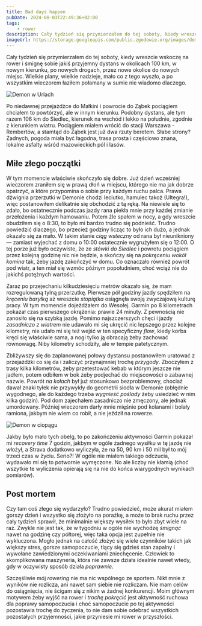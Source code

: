 ```yaml
---
title: Bad days happen
pubDate: 2024-08-03T22:49:36+02:00
tags:
    - rower
description: Cały tydzień się przymierzałem do tej soboty, kiedy wreszcie wskoczę na rower i śmignę sobie jakiś przyjemny dystans w okolicach 100 km, w nowym kierunku, po nowych drogach, przez nowe okolice do nowych miejsc. Wielkie plany, wielkie nadzieje, mało co z tego wyszło, a po wszystkim wieczorem łaziłem połamany w sumie nie wiadomo dlaczego.
imageUrl: https://storage.googleapis.com/public.zgodowie.org/images/demon-w-urlach.jpg
---
```


Cały tydzień się przymierzałem do tej soboty, kiedy wreszcie wskoczę na rower i śmignę sobie jakiś przyjemny dystans w okolicach 100 km, w nowym kierunku, po nowych drogach, przez nowe okolice do nowych miejsc. Wielkie plany, wielkie nadzieje, mało co z tego wyszło, a po wszystkim wieczorem łaziłem połamany w sumie nie wiadomo dlaczego.

![Demon w Urlach](https://storage.googleapis.com/public.zgodowie.org/images/demon-w-urlach.jpg)

Po niedawnej przejażdżce do Małkini i powrocie do Ząbek pociągiem chciałem to powtórzyć, ale w innym kierunku. Podobny dystans, ale tym razem 106 km do Siedlec, kierunek na wschód i lekko na południe, zgodnie z kierunkiem wiatru. Pociągiem miałem wrócić do stacji Warszawa - Rembertów, a stamtąd do Ząbek jest już dwa rzuty beretem. Słabe strony? Żadnych, pogoda miała być łagodna, trasa prosta i częściowo znana, lokalne asfalty wśród mazowieckich pól i lasów.

## Miłe złego początki

W tym momencie właściwie skończyło się dobre. Już dzień wcześniej wieczorem zraniłem się w prawą dłoń w miejscu, którego nie ma jak dobrze opatrzyć, a które przypomina o sobie przy każdym ruchu palca. Prawa dźwignia przerzutki w Demonie chodzi leciutko, hamulec takoż (Ultegra!), więc postanowiłem delikatnie się obchodzić z tą ręką. Na niewiele się to zdało, bo ostatnecznie podczas jazdy rana piekła mnie przy każdej zmianie przełożenia i każdym hamowaniu. Potem źle spałem w nocy, a gdy wreszcie obudziłem się o 8:30, to było mi bardzo trudno się podnieść. Trudno powiedzić dlaczego, bo przecież godziny licząc to było ich dużo, a jednak okazało się za mało. W takim stanie _ciąg wsteczny_ od rana był nieunikniony &mdash; zamiast wyjechać z domu o 10:00 ostatecznie wygrużyłem się o 12:00. O tej porze już było oczywiste, że ze _stówki do Siedlec_ i powrotu pociągiem przez kolejną godzinę nic nie będzie, a skończy się na _pokręceniu wokół komina_ tak, żeby jazdę zakończyć w domu. Co oznaczało również powrót pod wiatr, a ten miał się wzmóc późnym popołudniem, choć wciąż nie do jakichś potężnych wartości.

Zaraz po przejechaniu kilkudziesięciu metrów okazało się, że mam rozregulowaną tylną przerzutkę. Pierwsze pół godziny jazdy spędziłem na _kręceniu baryłką_ aż wreszcie _stopiątka_ osiągnęła swoją zwyczajową kulturę pracy. W tym momencie dojeżdżałem do Wesołej. Garmin po 8 kilometrach pokazał czas pierwszego okrążenia: prawie 24 minuty. Z pewnością nie zanosiło się na szybką jazdę. Pomimo najszczerszych chęci i jazdy _zasadniczo z wiatrem_ nie udawało mi się ukręcić nic lepszego przez kolejne kilometry, nie udało mi się też wejść w ten specyficzny _flow_, kiedy korba kręci się właściwie sama, a nogi tylko ją obracają żeby zachować równowagę. Niby kilometry schodziły, ale w tempie patetycznym.

Zbliżywszy się do zaplanowanej połowy dystansu postanowiłem uratować z przejażdżki co się da i zaliczyć przynajmniej trochę _przygody_. Zboczyłem z trasy kilka kilometrów, żeby przetestować kebab w którym jeszcze nie jadłem, potem odbiłem w bok żeby podjechać do miejscowości o zabawnej nazwie. Powrót _na kołach_ był już stosunkowo bezproblemowy, chociaż dawał znaki tyłek nie przywykły do geometrii siodła w Demonie (obłędnie wygodnego, ale do każdego trzeba _wygnieść poślady_ żeby usiedzieć w nim kilka godzin). Pod dom zajechałem zasadniczo nie zmęczony, ale jednak umordowany. Później wieczorem darły mnie mięśnie pod kolanami i bolały ramiona, jakbym nie wiem co robił, a nie jeździł na rowerze.

![Demon w ciopągu](https://storage.googleapis.com/public.zgodowie.org/images/demon-w-ciopagu.jpg)

Jakby było mało tych obelg, to po zakończeniu aktywności Garmin pokazał mi _recovery time_ 7 godzin, jakbym w ogóle żadnego wysiłku w tę jazdę nie włożył, a Strava dodatkowo wyliczyła, że na 50, 90 km i 50 mil był to mój trzeci czas w życiu. Serio?! W ogóle nie miałem takiego odczucia, wydawało mi się to potwornie wymęczone. No ale liczby nie kłamią (choć wszytkie te wyliczenia opierają się na nie do końca wiarygodnych wynikach pomiarów).

## Post mortem

Czy tam coś złego się wydarzyło? Trudno powiedzieć, może akurat miałem gorszy dzień i wszystko się złożyło na porażkę, a może to brak ruchu przez cały tydzień sprawił, że minimalnie większy wysiłek to było zbyt wiele na raz. Zwykle nie jest tak, że w tygodniu w ogóle nie wychodzę _śmignąć_ nawet na godzinę czy półtorej, więc taka opcja jest zupełnie nie wykluczona. Mogło jednak na całość złożyć się wiele czynników takich jak większy stres, gorsze samopoczucie, tlący się gdzieś stan zapalny i wywołane zawiedzionymi oczekiwaniami zniechęcenie. Człowiek to skomplikowana maszyneria, która nie zawsze działa idealnie nawet wtedy, gdy w oczywisty sposób działa _poprawnie_.

Szczęśliwie mój _rowering_ nie ma nic wspólnego ze sportem. Nikt mnie z wyników nie rozlicza, ani nawet sam siebie nie rozliczam. Nie mam celów do osiągnięcia, nie ścigam się z nikim w żadnej konkurencji. Moim głównym motywem żeby wyjść na rower i _trochę pokręcić_ jest aktywność ruchowa dla poprawy samopoczucia i choć samopoczucie po tej aktywności pozostawia trochę do życzenia, to nie dam sobie odebrać wszystkich pozostałych przyjemności, jakie przyniesie mi rower w przyszłości.
